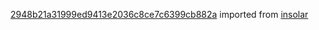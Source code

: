 [2948b21a31999ed9413e2036c8ce7c6399cb882a](https://github.com/insolar/insolar/commit/2948b21a31999ed9413e2036c8ce7c6399cb882a) imported from [insolar](https://github.com/insolar/insolar)

